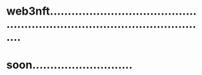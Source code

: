 # web3nft..................................................................................................
# soon............................
